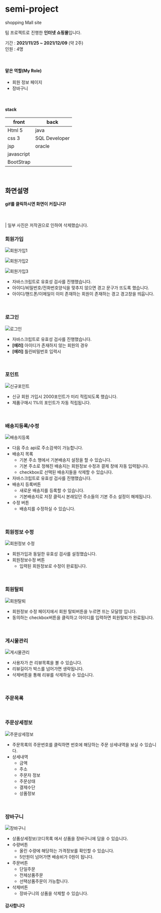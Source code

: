 # semi-project
shopping Mall site

팀 프로젝트로 진행한 **인터넷 쇼핑몰**입니다.   

기간 : **2021/11/25 ~ 2021/12/09** (약 2주)  
인원 : 4명

</br>

#### 맡은 역할(My Role)
+ 회원 정보 페이지
+ 장바구니
</br>

#### stack

|front|back   |
|-----|-------|
|Html 5 |java   |
|css 3 |SQL Developer |
|jsp  |oracle|
|javascript|
|BootStrap|

</br>
  
  

## 화면설명
#### gif를 클릭하시면 화면이 커집니다!

</br>

| 일부 사진은 저작권으로 인하여 삭제했습니다.
  
### 회원가입
![회원가입1](https://user-images.githubusercontent.com/92537000/155652380-38bfea67-6c5b-415c-b74c-9fa211fd1e26.gif) 

![회원가입2](https://user-images.githubusercontent.com/92537000/155652385-0d37367b-7dfd-4723-aedc-53fd3f4ec35c.gif)

![회원가입3](https://user-images.githubusercontent.com/92537000/155652389-53b2e659-7771-4c37-96fc-40fecee2b7fa.gif)

+ 자바스크립트로 유효성 검사를 진행했습니다.
+ 아이디/비밀번호/전화번호양식을 맞추지 않으면 경고 문구가 뜨도록 했습니다.
+ 아이디/핸드폰/이메일이 이미 존재하는 회원이 존재하는 경고 경고창을 띄웁니다.
  
  
</br>
  

### 로그인
![로그인](https://user-images.githubusercontent.com/92537000/155653014-3da5a0ec-03d8-4d55-b115-dc2eee3de7c8.gif)

+ 자바스크립트로 유효성 검사를 진행했습니다.
+ **[에러]** 아이디가 존재하지 않는 회원의 경우
+ **[에러]** 틀린비밀번호 입력시

</br>
  
### 포인트

![신규포인트](https://user-images.githubusercontent.com/92537000/155653223-39aeef88-1311-4092-a7ce-505f2001944c.gif)

+ 신규 회원 가입시 2000포인트가 미리 적립되도록 했습니다.
+ 제품구매시 1%의 포인트가 자동 적립됩니다.

</br>
  
### 배송지등록/수정

![배송지등록](https://user-images.githubusercontent.com/92537000/155653393-b06a0448-2327-4634-a108-ed35cb0e5aea.gif)

+ 다음 주소 api로 주소검색이 가능합니다.
+ 배송지 목록
    + 기본 주소 행에서 기본배송지 설정을 할 수 있습니다.
    + 기본 주소로 정해진 배송지는 회원정보 수정과 결제 창에 자동 입력됩니다.
    + checkbox로 선택된 배송지들을 삭제할 수 있습니다.
+ 자바스크립트로 유효성 검사를 진행했습니다.
+ 배송지 등록버튼
    + 새로운 배송지를 등록할 수 있습니다.
    + 기본배송지로 저장 클릭시 본래있던 주소들의 기본 주소 설정이 해제됩니다.
+ 수정 버튼
    + 배송지를 수정하실 수 있습니다.

</br>
  
### 회원정보 수정

![회원정보 수정](https://user-images.githubusercontent.com/92537000/155653807-dee43421-a732-41e7-885d-fa938921d3ec.gif)

+ 회원가입과 동일한 유효성 검사를 설정했습니다.
+ 회원정보수정 버튼
    + 입력된 회원정보로 수정이 완료됩니다.

</br>

### 회원탈퇴
  
![회원탈퇴](https://user-images.githubusercontent.com/92537000/155653813-eacfb943-e22c-4734-bd50-569ecf5dae93.gif)

+ 회원정보 수정 페이지에서 회원 탈퇴버튼을 누르면 뜨는 모달창 입니다.
+ 동의하는 checkbox버튼을 클릭하고 아이디를 입력하면 회원탈퇴가 완료됩니다.
  
</br>
  
### 게시물관리

![게시물관리](https://user-images.githubusercontent.com/92537000/155654139-23e29d55-8430-44af-8ae6-88ecc240bde0.gif)

+ 사용자가 쓴 리뷰목록을 볼 수 있습니다.
+ 리뷰길이가 박스를 넘어가면 생략됩니다.
+ 삭제버튼을 통해 리뷰를 삭제하실 수 있습니다.
  
</br>
  
### 주문목록

  


</br>
  
### 주문상세정보

![주문상세정보](https://user-images.githubusercontent.com/92537000/155654286-c1a99f75-fc8e-423e-a7b7-10c2f1daa692.gif)

+ 주문목록의 주문번호를 클릭하면 번호에 해당하는 주문 상세내역을 보실 수 있습니다.
+ 상세내역
    + 금액
    + 주소
    + 주문자 정보
    + 주문상태
    + 결제수단
    + 상품정보

</br>
  

### 장바구니

![장바구니](https://user-images.githubusercontent.com/92537000/155654515-c5fa7309-1c93-48f4-962e-490d448d917d.gif)

+ 상품상세정보/코디목록 에서 상품을 장바구니에 담을 수 있습니다.
+ 수량버튼
    + 올린 수량에 해당하는 가격정보를 확인할 수 있습니다.
    + 5만원이 넘어가면 배송비가 0원이 됩니다.
+ 주문버튼
    + 단일주문
    + 전체상품주문
    + 선택상품주문이 가능합니다.
+ 삭제버튼
    + 장바구니의 상품을 삭제할 수 있습니다.

#### 감사합니다
